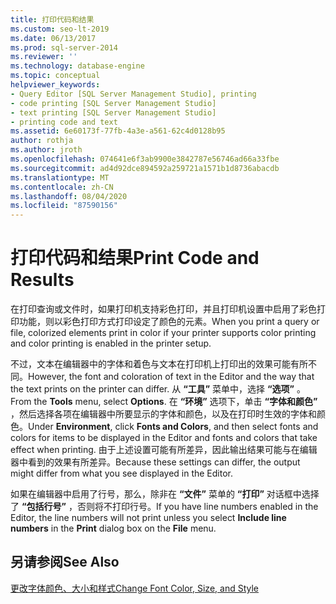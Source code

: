```yaml
---
title: 打印代码和结果
ms.custom: seo-lt-2019
ms.date: 06/13/2017
ms.prod: sql-server-2014
ms.reviewer: ''
ms.technology: database-engine
ms.topic: conceptual
helpviewer_keywords:
- Query Editor [SQL Server Management Studio], printing
- code printing [SQL Server Management Studio]
- text printing [SQL Server Management Studio]
- printing code and text
ms.assetid: 6e60173f-77fb-4a3e-a561-62c4d0128b95
author: rothja
ms.author: jroth
ms.openlocfilehash: 074641e6f3ab9900e3842787e56746ad66a33fbe
ms.sourcegitcommit: ad4d92dce894592a259721a1571b1d8736abacdb
ms.translationtype: MT
ms.contentlocale: zh-CN
ms.lasthandoff: 08/04/2020
ms.locfileid: "87590156"
---
```

# <a name="print-code-and-results"></a><span data-ttu-id="59315-102">打印代码和结果</span><span class="sxs-lookup"><span data-stu-id="59315-102">Print Code and Results</span></span>
  <span data-ttu-id="59315-103">在打印查询或文件时，如果打印机支持彩色打印，并且打印机设置中启用了彩色打印功能，则以彩色打印方式打印设定了颜色的元素。</span><span class="sxs-lookup"><span data-stu-id="59315-103">When you print a query or file, colorized elements print in color if your printer supports color printing and color printing is enabled in the printer setup.</span></span>  
  
 <span data-ttu-id="59315-104">不过，文本在编辑器中的字体和着色与文本在打印机上打印出的效果可能有所不同。</span><span class="sxs-lookup"><span data-stu-id="59315-104">However, the font and coloration of text in the Editor and the way that the text prints on the printer can differ.</span></span> <span data-ttu-id="59315-105">从 **“工具”** 菜单中，选择 **“选项”** 。</span><span class="sxs-lookup"><span data-stu-id="59315-105">From the **Tools** menu, select **Options**.</span></span> <span data-ttu-id="59315-106">在 **“环境”** 选项下，单击 **“字体和颜色”** ，然后选择各项在编辑器中所要显示的字体和颜色，以及在打印时生效的字体和颜色。</span><span class="sxs-lookup"><span data-stu-id="59315-106">Under **Environment**, click **Fonts and Colors**, and then select fonts and colors for items to be displayed in the Editor and fonts and colors that take effect when printing.</span></span> <span data-ttu-id="59315-107">由于上述设置可能有所差异，因此输出结果可能与在编辑器中看到的效果有所差异。</span><span class="sxs-lookup"><span data-stu-id="59315-107">Because these settings can differ, the output might differ from what you see displayed in the Editor.</span></span>  
  
 <span data-ttu-id="59315-108">如果在编辑器中启用了行号，那么，除非在 **“文件”** 菜单的 **“打印”** 对话框中选择了 **“包括行号”** ，否则将不打印行号。</span><span class="sxs-lookup"><span data-stu-id="59315-108">If you have line numbers enabled in the Editor, the line numbers will not print unless you select **Include line numbers** in the **Print** dialog box on the **File** menu.</span></span>  
  
## <a name="see-also"></a><span data-ttu-id="59315-109">另请参阅</span><span class="sxs-lookup"><span data-stu-id="59315-109">See Also</span></span>  
 [<span data-ttu-id="59315-110">更改字体颜色、大小和样式</span><span class="sxs-lookup"><span data-stu-id="59315-110">Change Font Color, Size, and Style</span></span>](change-font-color-size-and-style.md)  
  
  
